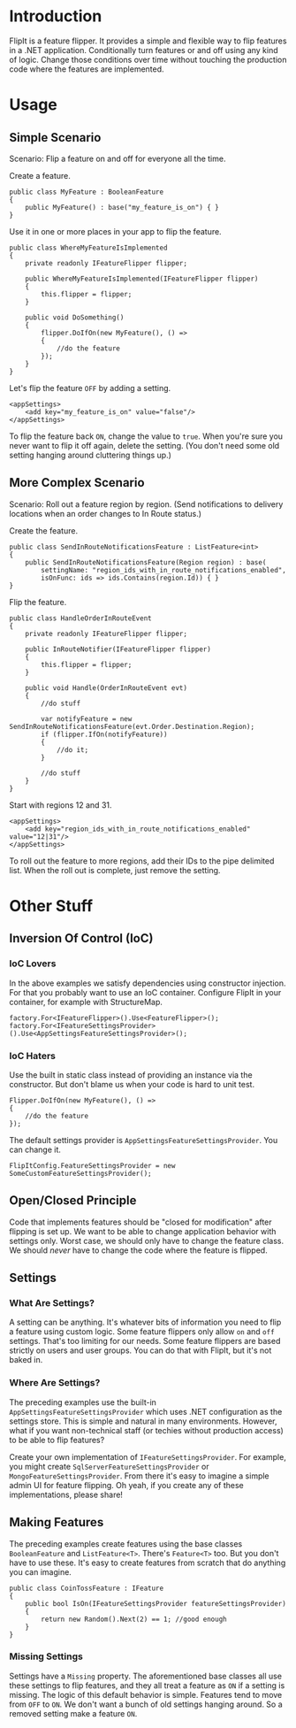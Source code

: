 # Introduction

FlipIt is a feature flipper.  It provides a simple and flexible way to flip features in a .NET application. Conditionally turn features or and off using any kind of logic. Change those conditions over time without touching the production code where the features are implemented.

# Usage

## Simple Scenario

Scenario: Flip a feature on and off for everyone all the time.

Create a feature.

	public class MyFeature : BooleanFeature
	{
	    public MyFeature() : base("my_feature_is_on") { }
	}

Use it in one or more places in your app to flip the feature.

	public class WhereMyFeatureIsImplemented
	{
		private readonly IFeatureFlipper flipper;

		public WhereMyFeatureIsImplemented(IFeatureFlipper flipper)
		{
			this.flipper = flipper;
		}

		public void DoSomething()
		{
			flipper.DoIfOn(new MyFeature(), () => 
			{
				//do the feature
			});
		}
	}


Let's flip the feature `OFF` by adding a setting.

	<appSettings>
		<add key="my_feature_is_on" value="false"/>
	</appSettings>

To flip the feature back `ON`, change the value to `true`.  When you're sure you never want to flip it off again, delete the setting. (You don't need some old setting hanging around cluttering things up.)


## More Complex Scenario

Scenario: Roll out a feature region by region.  (Send notifications to delivery locations when an order changes to In Route status.) 

Create the feature.

	public class SendInRouteNotificationsFeature : ListFeature<int>
	{
		public SendInRouteNotificationsFeature(Region region) : base(
			settingName: "region_ids_with_in_route_notifications_enabled", 
			isOnFunc: ids => ids.Contains(region.Id)) { }
	}

Flip the feature.

	public class HandleOrderInRouteEvent
	{
		private readonly IFeatureFlipper flipper;

		public InRouteNotifier(IFeatureFlipper flipper)
		{
			this.flipper = flipper;
		}

		public void Handle(OrderInRouteEvent evt)
		{
			//do stuff

			var notifyFeature = new SendInRouteNotificationsFeature(evt.Order.Destination.Region);
			if (flipper.IfOn(notifyFeature))
			{
				//do it;
			}

			//do stuff
		}
	}

Start with regions 12 and 31.

	<appSettings>
		<add key="region_ids_with_in_route_notifications_enabled" value="12|31"/>
	</appSettings>

To roll out the feature to more regions, add their IDs to the pipe delimited list.  When the roll out is complete, just remove the setting.

# Other Stuff

## Inversion Of Control (IoC)

### IoC Lovers

In the above examples we satisfy dependencies using constructor injection. For that you probably want to use an IoC container. Configure FlipIt in your container, for example with StructureMap.

	factory.For<IFeatureFlipper>().Use<FeatureFlipper>();
	factory.For<IFeatureSettingsProvider>().Use<AppSettingsFeatureSettingsProvider>();

### IoC Haters

Use the built in static class instead of providing an instance via the constructor.  But don't blame us when your code is hard to unit test.

	Flipper.DoIfOn(new MyFeature(), () => 
	{
		//do the feature
	});

The default settings provider is `AppSettingsFeatureSettingsProvider`.  You can change it.

	FlipItConfig.FeatureSettingsProvider = new SomeCustomFeatureSettingsProvider();

## Open/Closed Principle

Code that implements features should be "closed for modification" after flipping is set up.  We want to be able to change application behavior with settings only.  Worst case, we should only have to change the feature class.  We should *never* have to change the code where the feature is flipped.

## Settings

### What Are Settings?

A setting can be anything. It's whatever bits of information you need to flip a feature using custom logic.  Some feature flippers only allow `on` and `off` settings.  That's too limiting for our needs.  Some feature flippers are based strictly on users and user groups. You can do that with FlipIt, but it's not baked in.

### Where Are Settings?

The preceding examples use the built-in `AppSettingsFeatureSettingsProvider` which uses .NET configuration as the settings store.  This is simple and natural in many environments.  However, what if you want non-technical staff (or techies without production access) to be able to flip features?

Create your own implementation of `IFeatureSettingsProvider`. For example, you might create `SqlServerFeatureSettingsProvider` or `MongoFeatureSettingsProvider`.  From there it's easy to imagine a simple admin UI for feature flipping.  Oh yeah, if you create any of these implementations, please share!

## Making Features

The preceding examples create features using the base classes `BooleanFeature` and `ListFeature<T>`.  There's `Feature<T>` too.  But you don't have to use these.  It's easy to create features from scratch that do anything you can imagine.

	public class CoinTossFeature : IFeature
	{
	    public bool IsOn(IFeatureSettingsProvider featureSettingsProvider)
	    {
	        return new Random().Next(2) == 1; //good enough 
	    }
	}

### Missing Settings

Settings have a `Missing` property.  The aforementioned base classes all use these settings to flip features, and they all treat a feature as `ON` if a setting is missing.  The logic of this default behavior is simple.  Features tend to move from `OFF` to `ON`.  We don't want a bunch of old settings hanging around.  So a removed setting make a feature `ON`.